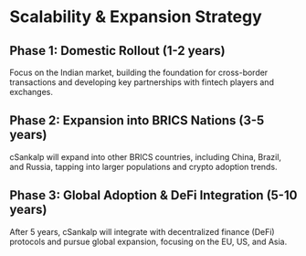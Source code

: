 # Scalability & Expansion Strategy

## Phase 1: Domestic Rollout (1-2 years)

Focus on the Indian market, building the foundation for cross-border transactions and developing key partnerships with fintech players and exchanges.

## Phase 2: Expansion into BRICS Nations (3-5 years)

cSankalp will expand into other BRICS countries, including China, Brazil, and Russia, tapping into larger populations and crypto adoption trends.

## Phase 3: Global Adoption & DeFi Integration (5-10 years)

After 5 years, cSankalp will integrate with decentralized finance (DeFi) protocols and pursue global expansion, focusing on the EU, US, and Asia.
